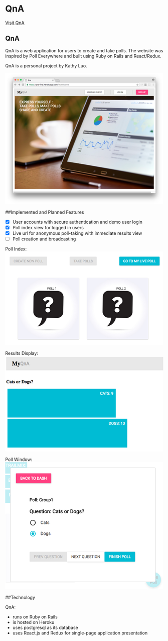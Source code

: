 # QnA

[Visit QnA][heroku]

[heroku]: qna-final.herokuapp.com

## QnA

QnA is a web application for users to create and take polls. The website was inspired by Poll Everywhere and built using Ruby on Rails and React/Redux.

QnA is a personal project by Kathy Luo.

![QnA Welcome Screen](/docs/images/homepage.png?raw=true "Homepage")

##Implemented and Planned Features

- [x] User accounts with secure authentication and demo user login
- [x] Poll index view for logged in users
- [x] Live url for anonymous poll-taking with immediate results view
- [ ] Poll creation and broadcasting

Poll Index:
![Poll Index](/docs/images/pollindex.png?raw=true "Poll Index")

Results Display:
![Live Results](/docs/images/liveview.png?raw=true "Live Results")

Poll Window:
![Taking Polls](/docs/images/takepolls.png?raw=true "Taking Polls")

##Technology

QnA:
- runs on Ruby on Rails
- is hosted on Heroku
- uses postgresql as its database
- uses React.js and Redux for single-page application presentation
